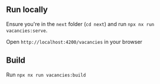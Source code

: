 ## Run locally

Ensure you're in the `next` folder (`cd next`) and run `npx nx run vacancies:serve`.

Open `http://localhost:4200/vacancies` in your browser

## Build

Run `npx nx run vacancies:build`
